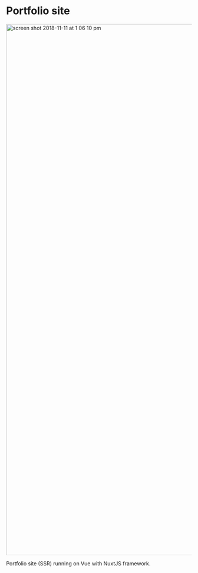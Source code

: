 # Portfolio site
<img width="1440" alt="screen shot 2018-11-11 at 1 06 10 pm" src="https://user-images.githubusercontent.com/26535288/48308198-d2e59200-e5b2-11e8-9a8f-ad8b767ba844.png">


Portfolio site (SSR) running on Vue with NuxtJS framework.

